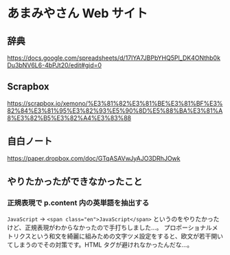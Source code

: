 # あまみやさん Web サイト

## 辞典
https://docs.google.com/spreadsheets/d/17lYA7JBPbYHQ5Pl_DK4ONthb0kDu3bNV6L6-4bPJt20/edit#gid=0

## Scrapbox
https://scrapbox.io/xemono/%E3%81%82%E3%81%BE%E3%81%BF%E3%82%84%E3%81%95%E3%82%93%E5%90%8D%E5%88%BA%E3%81%A8%E3%82%B5%E3%82%A4%E3%83%88

## 自白ノート
https://paper.dropbox.com/doc/GTqASAVwJyAJO3DRhJOwk

## やりたかったができなかったこと

### 正規表現で p.content 内の英単語を抽出する

`JavaScript` → `<span class="en">JavaScript</span>` というのをやりたかったけど、正規表現がわからなかったので手打ちしました…。
プロポーショナルメトリクスという和文を綺麗に組みための文字ツメ設定をすると、欧文が若干開いてしまうのでその対策です。HTML タグが避けれなかったんだな…。
